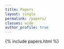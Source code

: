 ```yaml
---
title: Papers
layout: single
permalink: /papers/
classes: wide
author_profile: true
---
```


{% include papers.html %}